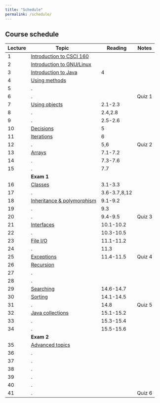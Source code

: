 ```yaml
---
title: "Schedule"
permalink: /schedule/
---
```


## Course schedule

| Lecture | Topic                        | Reading      | Notes  |
| ------- | ---------------------------- | ------------ | ------ |
|       1 | [Introduction to CSCI 160]   |              |        |
|       2 | [Introduction to GNU/Linux]  |              |        |
|       3 | [Introduction to Java]       |            4 |        |
|       4 | [Using methods]              |              |        |
|       5 | .                            |              |        |
|       6 | .                            |              | Quiz 1 |
|       7 | [Using objects]              |      2.1-2.3 |        |
|       8 | .                            |      2.4,2.8 |        |
|       9 | .                            |      2.5-2.6 |        |
|      10 | [Decisions]                  |            5 |        |
|      11 | [Iterations]                 |            6 |        |
|      12 | .                            |          5,6 | Quiz 2 |
|      13 | [Arrays]                     |      7.1-7.2 |        |
|      14 | .                            |      7.3-7.6 |        |
|      15 | .                            |          7.7 |        |
|         | **Exam 1**                   |              |        |
|      16 | [Classes]                    |      3.1-3.3 |        |
|      17 | .                            | 3.6-3.7,8,12 |        |
|      18 | [Inheritance & polymorphism] |      9.1-9.2 |        |
|      19 | .                            |          9.3 |        |
|      20 | .                            |      9.4-9.5 | Quiz 3 |
|      21 | [Interfaces]                 |    10.1-10.2 |        |
|      22 | .                            |    10.3-10.5 |        |
|      23 | [File I/O]                   |    11.1-11.2 |        |
|      24 | .                            |         11.3 |        |
|      25 | [Exceptions]                 |    11.4-11.5 | Quiz 4 |
|      26 | [Recursion]                  |              |        |
|      27 | .                            |              |        |
|      28 | .                            |              |        |
|      29 | [Searching]                  |    14.6-14.7 |        |
|      30 | [Sorting]                    |    14.1-14.5 |        |
|      31 | .                            |         14.8 | Quiz 5 |
|      32 | [Java collections]           |    15.1-15.2 |        |
|      33 | .                            |    15.3-15.4 |        |
|      34 | .                            |    15.5-15.6 |        |
|         | **Exam 2**                   |              |        |
|      35 | [Advanced topics]            |              |        |
|      36 | .                            |              |        |
|      37 | .                            |              |        |
|      38 | .                            |              |        |
|      39 | .                            |              |        |
|      40 | .                            |              |        |
|      41 | .                            |              | Quiz 6 |

[Introduction to CSCI 160]:   ../modules/00%20introduction
[Introduction to GNU/Linux]:  ../modules/00%20introduction
[Introduction to Java]:       ../modules/00%20introduction
[Using methods]:              ../modules/01%20methods
[Using objects]:              ../modules/02%20objects
[Decisions]:                  ../modules/03%20decisions
[Iterations]:                 ../modules/04%20iterations
[Arrays]:                     ../modules/05%20arrays
[Classes]:                    ../modules/06%20classes
[Inheritance & polymorphism]: ../modules/07%20inheritance
[Interfaces]:                 ../modules/08%20interfaces
[File I/O]:                   ../modules/09%20io
[Exceptions]:                 ../modules/10%20exceptions
[Recursion]:                  ../modules/11%20recursion
[Searching]:                  ../modules/12%20searching
[Sorting]:                    ../modules/13%20sorting
[Java collections]:           ../modules/14%20collections
[Advanced topics]:            ../modules/15%20advanced
